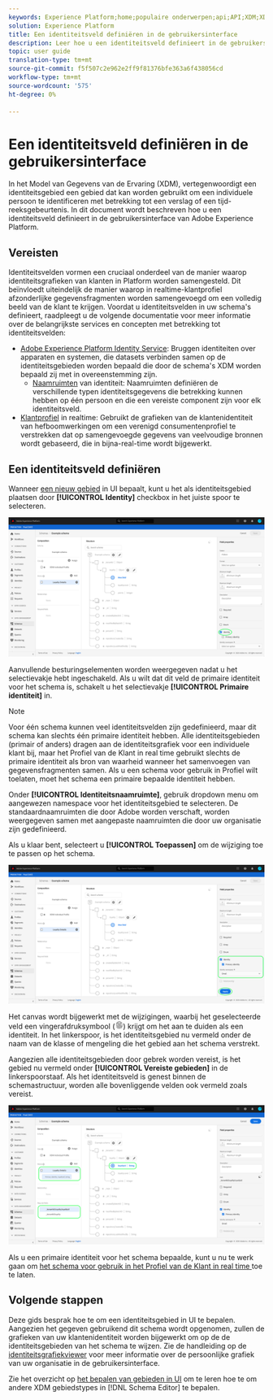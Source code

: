```yaml
---
keywords: Experience Platform;home;populaire onderwerpen;api;API;XDM;XDM systeem;ervaringsgegevensmodel;gegevensmodel;ui;werkruimte;identity;field;
solution: Experience Platform
title: Een identiteitsveld definiëren in de gebruikersinterface
description: Leer hoe u een identiteitsveld definieert in de gebruikersinterface van het Experience Platform.
topic: user guide
translation-type: tm+mt
source-git-commit: f5f507c2e962e2ff9f81376bfe363a6f438056cd
workflow-type: tm+mt
source-wordcount: '575'
ht-degree: 0%

---
```



# Een identiteitsveld definiëren in de gebruikersinterface

In het Model van Gegevens van de Ervaring (XDM), vertegenwoordigt een identiteitsgebied een gebied dat kan worden gebruikt om een individuele persoon te identificeren met betrekking tot een verslag of een tijd-reeksgebeurtenis. In dit document wordt beschreven hoe u een identiteitsveld definieert in de gebruikersinterface van Adobe Experience Platform.

## Vereisten

Identiteitsvelden vormen een cruciaal onderdeel van de manier waarop identiteitsgrafieken van klanten in Platform worden samengesteld. Dit beïnvloedt uiteindelijk de manier waarop in realtime-klantprofiel afzonderlijke gegevensfragmenten worden samengevoegd om een volledig beeld van de klant te krijgen. Voordat u identiteitsvelden in uw schema&#39;s definieert, raadpleegt u de volgende documentatie voor meer informatie over de belangrijkste services en concepten met betrekking tot identiteitsvelden:

* [Adobe Experience Platform Identity Service](../../../identity-service/home.md): Bruggen identiteiten over apparaten en systemen, die datasets verbinden samen op de identiteitsgebieden worden bepaald die door de schema&#39;s XDM worden bepaald zij met in overeenstemming zijn.
   * [Naamruimten](../../../identity-service/namespaces.md) van identiteit: Naamruimten definiëren de verschillende typen identiteitsgegevens die betrekking kunnen hebben op één persoon en die een vereiste component zijn voor elk identiteitsveld.
* [Klantprofiel](../../../profile/home.md) in realtime: Gebruikt de grafieken van de klantenidentiteit van hefboomwerkingen om een verenigd consumentenprofiel te verstrekken dat op samengevoegde gegevens van veelvoudige bronnen wordt gebaseerd, die in bijna-real-time wordt bijgewerkt.

## Een identiteitsveld definiëren

Wanneer [een nieuw gebied](./overview.md#define) in UI bepaalt, kunt u het als identiteitsgebied plaatsen door **[!UICONTROL Identity]** checkbox in het juiste spoor te selecteren.

![](../../images/ui/fields/special/identity.png)

Aanvullende besturingselementen worden weergegeven nadat u het selectievakje hebt ingeschakeld. Als u wilt dat dit veld de primaire identiteit voor het schema is, schakelt u het selectievakje **[!UICONTROL Primaire identiteit]** in.

>[!NOTE]
>
>Voor één schema kunnen veel identiteitsvelden zijn gedefinieerd, maar dit schema kan slechts één primaire identiteit hebben. Alle identiteitsgebieden (primair of anders) dragen aan de identiteitsgrafiek voor een individuele klant bij, maar het Profiel van de Klant in real time gebruikt slechts de primaire identiteit als bron van waarheid wanneer het samenvoegen van gegevensfragmenten samen. Als u een schema voor gebruik in Profiel wilt toelaten, moet het schema een primaire bepaalde identiteit hebben.

Onder **[!UICONTROL Identiteitsnaamruimte]**, gebruik dropdown menu om aangewezen namespace voor het identiteitsgebied te selecteren. De standaardnaamruimten die door Adobe worden verschaft, worden weergegeven samen met aangepaste naamruimten die door uw organisatie zijn gedefinieerd.

Als u klaar bent, selecteert u **[!UICONTROL Toepassen]** om de wijziging toe te passen op het schema.

![](../../images/ui/fields/special/identity-config.png)

Het canvas wordt bijgewerkt met de wijzigingen, waarbij het geselecteerde veld een vingerafdruksymbool (![](../../images/ui/fields/special/identity-symbol.png)) krijgt om het aan te duiden als een identiteit. In het linkerspoor, is het identiteitsgebied nu vermeld onder de naam van de klasse of mengeling die het gebied aan het schema verstrekt.

Aangezien alle identiteitsgebieden door gebrek worden vereist, is het gebied nu vermeld onder **[!UICONTROL Vereiste gebieden]** in de linkerspoorstaaf. Als het identiteitsveld is genest binnen de schemastructuur, worden alle bovenliggende velden ook vermeld zoals vereist.

![](../../images/ui/fields/special/identity-applied.png)

Als u een primaire identiteit voor het schema bepaalde, kunt u nu te werk gaan om [het schema voor gebruik in het Profiel van de Klant in real time ](../resources/schemas.md#profile) toe te laten.

## Volgende stappen

Deze gids besprak hoe te om een identiteitsgebied in UI te bepalen. Aangezien het gegeven gebruikend dit schema wordt opgenomen, zullen de grafieken van uw klantenidentiteit worden bijgewerkt om op de de identiteitsgebieden van het schema te wijzen. Zie de handleiding op de [identiteitsgrafiekviewer](../../../identity-service/ui/identity-graph-viewer.md) voor meer informatie over de persoonlijke grafiek van uw organisatie in de gebruikersinterface.

Zie het overzicht op [het bepalen van gebieden in UI](./overview.md#special) om te leren hoe te om andere XDM gebiedstypes in [!DNL Schema Editor] te bepalen.